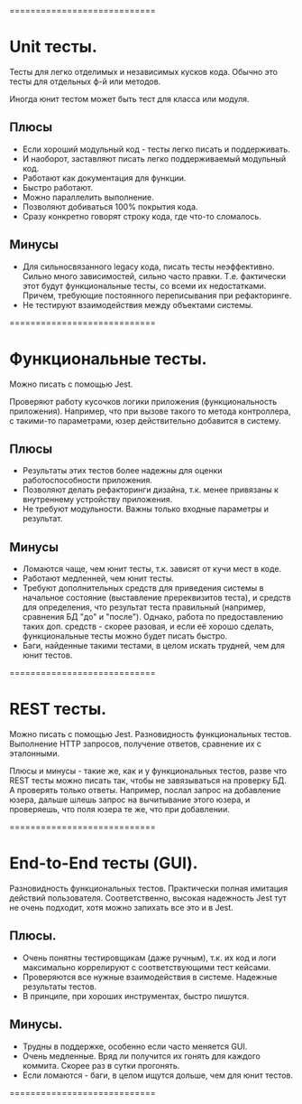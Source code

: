 ============================

# Unit тесты.

Тесты для легко отделимых и независимых кусков кода.
Обычно это тесты для отдельных ф-й или методов.

Иногда юнит тестом может быть тест для класса или модуля.

## Плюсы

* Если хороший модульный код - тесты легко писать и поддерживать.
* И наоборот, заставляют писать легко поддерживаемый модульный код.
* Работают как документация для функции.
* Быстро работают.
* Можно параллелить выполнение.
* Позволяют добиваться 100% покрытия кода.
* Сразу конкретно говорят строку кода, где что-то сломалось.

## Минусы

* Для сильносвязанного legacy кода, писать тесты неэффективно. Сильно много зависимостей, сильно часто правки.
Т.е. фактически этот будут функциональные тесты, со всеми их недостатками. Причем, требующие постоянного переписывания при рефакторинге.
* Не тестируют взаимодействия между объектами системы.

============================

# Функциональные тесты.

Можно писать с помощью Jest.

Проверяют работу кусочков логики приложения (функциональность приложения).
Например, что при вызове такого то метода контроллера, с такими-то параметрами, юзер действительно добавится в систему.

## Плюсы

* Результаты этих тестов более надежны для оценки работоспособности приложения.
* Позволяют делать рефакторинги дизайна, т.к. менее привязаны к внутреннему устройству приложения.
* Не требуют модульности. Важны только входные параметры и результат.

## Минусы

* Ломаются чаще, чем юнит тесты, т.к. зависят от кучи мест в коде.
* Работают медленней, чем юнит тесты.
* Требуют дополнительных средств для приведения системы в начальное состояние (выставление пререквизитов теста),
и средств для определения, что результат теста правильный (например, сравнения БД "до" и "после"). Однако, 
работа по предоставлению таких доп. средств - скорее разовая, и если её хорошо сделать, функциональные тесты можно будет писать быстро.
* Баги, найденные такими тестами, в целом искать трудней, чем для юнит тестов.

============================

# REST тесты.

Можно писать с помощью Jest.
Разновидность функциональных тестов.
Выполнение HTTP запросов, получение ответов, сравнение их с эталонными.

Плюсы и минусы - такие же, как и у функциональных тестов, разве что REST тесты можно писать так, чтобы не завязываться на проверку БД. А проверять только ответы. Например, послал запрос на добавление юзера, дальше шлешь запрос на вычитывание этого юзера, и проверяешь, что поля юзера те же, что при добавлении.

============================

# End-to-End тесты (GUI).

Разновидность функциональных тестов. Практически полная имитация действий пользователя. Соответственно, высокая надежность
Jest тут не очень подходит, хотя можно запихать все это и в Jest.

## Плюсы.

* Очень понятны тестировщикам (даже ручным), т.к. их код и логи максимально коррелируют с соответствующими тест кейсами.
* Проверяются все нужные взаимодействия в системе. Надежные результаты тестов.
* В принципе, при хороших инструментах, быстро пишутся.

## Минусы.

* Трудны в поддержке, особенно если часто меняется GUI.
* Очень медленные. Вряд ли получится их гонять для каждого коммита. Скорее раз в сутки прогонять.
* Если ломаются - баги, в целом ищутся дольше, чем для юнит тестов.

============================